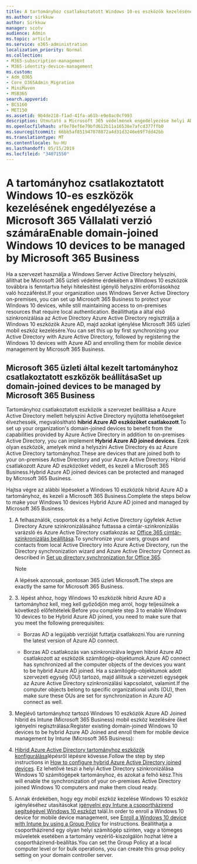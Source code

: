 ```yaml
---
title: A tartományhoz csatlakoztatott Windows 10-es eszközök kezelésének engedélyezése a Microsoft 365 Vállalati verzió számára
ms.author: sirkkuw
author: Sirkkuw
manager: scotv
audience: Admin
ms.topic: article
ms.service: o365-administration
localization_priority: Normal
ms.collection:
- M365-subscription-management
- M365-identity-device-management
ms.custom:
- Adm_O365
- Core_O365Admin_Migration
- MiniMaven
- MSB365
search.appverid:
- BCS160
- MET150
ms.assetid: 9b4de218-f1ad-41fa-a61b-e9e8ac0cf993
description: Útmutató a Microsoft 365 védelmének engedélyezése helyi AD Windows 10 eszközök csatlakozott.
ms.openlocfilehash: af0e78ef6e79bfd612b11a16538e7afcd377ffb0
ms.sourcegitcommit: 66bb5af851947078872a4d31d3246e69f7dd42bb
ms.translationtype: MT
ms.contentlocale: hu-HU
ms.lasthandoff: 05/15/2019
ms.locfileid: "34071550"
---
```

# <a name="enable-domain-joined-windows-10-devices-to-be-managed-by-microsoft-365-business"></a><span data-ttu-id="dd727-103">A tartományhoz csatlakoztatott Windows 10-es eszközök kezelésének engedélyezése a Microsoft 365 Vállalati verzió számára</span><span class="sxs-lookup"><span data-stu-id="dd727-103">Enable domain-joined Windows 10 devices to be managed by Microsoft 365 Business</span></span>

<span data-ttu-id="dd727-104">Ha a szervezet használja a Windows Server Active Directory helyszíni, állíthat be Microsoft 365 üzleti védelme érdekében a Windows 10 eszközök továbbra is fenntartva helyi hitelesítést igénylő helyszíni erőforrásokhoz való hozzáférést.</span><span class="sxs-lookup"><span data-stu-id="dd727-104">If your organization uses Windows Server Active Directory on-premises, you can set up Microsoft 365 Business to protect your Windows 10 devices, while still maintaining access to on-premises resources that require local authentication.</span></span> <span data-ttu-id="dd727-105">Beállíthatja a által első szinkronizálása az Active Directory Azure Active Directory regisztrálja a Windows 10 eszközök Azure AD, majd azokat igénylése Microsoft 365 üzleti mobil eszköz kezelésére.</span><span class="sxs-lookup"><span data-stu-id="dd727-105">You can set this up by first synchronizing your Active Directory with Azure Active Directory, followed by registering the Windows 10 devices with Azure AD and enrolling them for mobile device management by Microsoft 365 Business.</span></span>
  
## <a name="set-up-domain-joined-devices-to-be-managed-by-microsoft-365-business"></a><span data-ttu-id="dd727-106">Microsoft 365 üzleti által kezelt tartományhoz csatlakoztatott eszközök beállítása</span><span class="sxs-lookup"><span data-stu-id="dd727-106">Set up domain-joined devices to be managed by Microsoft 365 Business</span></span>

<span data-ttu-id="dd727-107">Tartományhoz csatlakoztatott eszközök a szervezet beállítása a Azure Active Directory mellett helyszíni Active Directory nyújtotta lehetőségeket élvezhessék, megvalósítható **hibrid Azure AD eszközöket csatlakozott**.</span><span class="sxs-lookup"><span data-stu-id="dd727-107">To set up your organization's domain-joined devices to benefit from the capabilities provided by Azure Active Directory in addition to on-premises Active Directory, you can implement **Hybrid Azure AD joined devices**.</span></span> <span data-ttu-id="dd727-108">Ezek olyan eszközök, amelyek mind a helyszíni Active Directory és az Azure Active Directory tartományhoz.</span><span class="sxs-lookup"><span data-stu-id="dd727-108">These are devices that are joined both to your on-premises Active Directory and your Azure Active Directory.</span></span> <span data-ttu-id="dd727-109">Hibrid csatlakozott Azure AD eszközöket védett, és kezeli a Microsoft 365 Business.</span><span class="sxs-lookup"><span data-stu-id="dd727-109">Hybrid Azure AD joined devices can be protected and managed by Microsoft 365 Business.</span></span> 
  
<span data-ttu-id="dd727-110">Hajtsa végre az alábbi lépéseket a Windows 10 eszközök hibrid Azure AD a tartományhoz, és kezeli a Microsoft 365 Business.</span><span class="sxs-lookup"><span data-stu-id="dd727-110">Complete the steps below to make your Windows 10 devices Hybrid Azure AD joined and managed by Microsoft 365 Business.</span></span>
  
1. <span data-ttu-id="dd727-111">A felhasználók, csoportok és a helyi Active Directory ügyfelek Active Directory Azure szinkronizálásához futtassa a címtár-szinkronizálás varázsló és Azure Active Directory csatlakozás az [Office 365 címtár-szinkronizálás beállítása](https://support.office.com/article/1b3b5318-6977-42ed-b5c7-96fa74b08846).</span><span class="sxs-lookup"><span data-stu-id="dd727-111">To synchronize your users, groups and contacts from local Active Directory into Azure Active Directory, run the Directory synchronization wizard and Azure Active Directory Connect as described in [Set up directory synchronization for Office 365](https://support.office.com/article/1b3b5318-6977-42ed-b5c7-96fa74b08846).</span></span>
    
    > [!NOTE]
    > <span data-ttu-id="dd727-112">A lépések azonosak, pontosan 365 üzleti Microsoft.</span><span class="sxs-lookup"><span data-stu-id="dd727-112">The steps are exactly the same for Microsoft 365 Business.</span></span> 
  
2. <span data-ttu-id="dd727-113">3. lépést ahhoz, hogy Windows 10 eszközök hibrid Azure AD a tartományhoz kell, meg kell győződjön meg arról, hogy teljesülnek a következő előfeltételek:</span><span class="sxs-lookup"><span data-stu-id="dd727-113">Before you complete step 3 to enable Windows 10 devices to be Hybrid Azure AD joined, you need to make sure that you meet the following prerequisites:</span></span>

   - <span data-ttu-id="dd727-114">Borzas AD a legújabb verzióját futtatja csatlakozni.</span><span class="sxs-lookup"><span data-stu-id="dd727-114">You are running the latest version of Azure AD connect.</span></span>

   - <span data-ttu-id="dd727-115">Borzas AD csatlakozás van szinkronizálva legyen hibrid Azure AD csatlakozott az eszközök számítógép-objektumok.</span><span class="sxs-lookup"><span data-stu-id="dd727-115">Azure AD connect has synchronized all the computer objects of the devices you want to be hybrid Azure AD joined.</span></span> <span data-ttu-id="dd727-116">Ha a számítógép-objektumok adott szervezeti egység (OU) tartozó, majd állítsuk a szervezeti egységek az Azure Active Directory szinkronizálási kapcsolatot, valamint.</span><span class="sxs-lookup"><span data-stu-id="dd727-116">If the computer objects belong to specific organizational units (OU), then make sure these OUs are set for synchronization in Azure AD connect as well.</span></span>
    
3. <span data-ttu-id="dd727-117">Meglévő tartományhoz tartozó Windows 10 eszközök Azure AD Joined hibrid és Intune (Microsoft 365 Business) mobil eszköz kezelésére őket igényelni regisztrálása:</span><span class="sxs-lookup"><span data-stu-id="dd727-117">Register existing domain-joined Windows 10 devices to be hybrid Azure AD Joined and enroll them for mobile device management by Intune (Microsoft 365 Business):</span></span>
    
4. <span data-ttu-id="dd727-118">[Hibrid Azure Active Directory tartományhoz eszközök konfigurálása](https://go.microsoft.com/fwlink/p/?linkid=872870)lépésről lépésre kövesse.</span><span class="sxs-lookup"><span data-stu-id="dd727-118">Follow the step by step instructions in [How to configure hybrid Azure Active Directory joined devices](https://go.microsoft.com/fwlink/p/?linkid=872870).</span></span> <span data-ttu-id="dd727-119">Ez lehetővé teszi a helyi Active Directory szinkronizálása Windows 10 számítógépek tartományhoz, és azokat a felhő kész.</span><span class="sxs-lookup"><span data-stu-id="dd727-119">This will enable the synchronization of your on-premises Active Directory joined Windows 10 computers and make them cloud ready.</span></span>
    
5. <span data-ttu-id="dd727-120">Annak érdekében, hogy egy mobil eszköz kezelése Windows 10 eszköz igényléséhez utasításokat [igényelni egy Intune a csoportházirend segítségével Windows 10 eszközt](https://go.microsoft.com/fwlink/p/?linkid=872871) talál.</span><span class="sxs-lookup"><span data-stu-id="dd727-120">In order to enroll a Windows 10 device for mobile device management, see [Enroll a Windows 10 device with Intune by using a Group Policy](https://go.microsoft.com/fwlink/p/?linkid=872871) for instructions.</span></span> <span data-ttu-id="dd727-121">Beállíthatja a csoportházirend egy olyan helyi számítógép szinten, vagy a tömeges műveletek esetében a tartomány vezérlő-kiszolgálón hozhat létre a csoportházirend-beállítás.</span><span class="sxs-lookup"><span data-stu-id="dd727-121">You can set the Group Policy at a local computer level or for bulk operations, you can create this group policy setting on your domain controller server.</span></span>